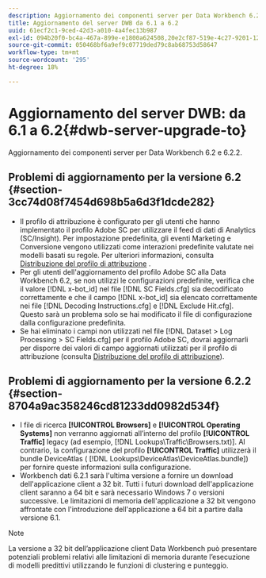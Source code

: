```yaml
---
description: Aggiornamento dei componenti server per Data Workbench 6.2 e 6.2.2.
title: Aggiornamento del server DWB da 6.1 a 6.2
uuid: 61ecf2c1-9ced-42d3-a010-4a4fec13b987
exl-id: 094b20f0-bc4a-467a-899e-e1800a624508,20e2cf87-519e-4c27-9201-1275550bb72a
source-git-commit: 050468bf6a9ef9c07719ded79c8ab68753d58647
workflow-type: tm+mt
source-wordcount: '295'
ht-degree: 18%

---
```


# Aggiornamento del server DWB: da 6.1 a 6.2{#dwb-server-upgrade-to}

Aggiornamento dei componenti server per Data Workbench 6.2 e 6.2.2.

## Problemi di aggiornamento per la versione 6.2 {#section-3cc74d08f7454d698b5a6d3f1dcde282}

* Il profilo di attribuzione è configurato per gli utenti che hanno implementato il profilo Adobe SC per utilizzare il feed di dati di Analytics (SC/Insight). Per impostazione predefinita, gli eventi Marketing e Conversione vengono utilizzati come interazioni predefinite valutate nei modelli basati su regole. Per ulteriori informazioni, consulta [Distribuzione del profilo di attribuzione](https://experienceleague.adobe.com/docs/data-workbench/using/client/attribution-reports/c-attrib-profile-deploy.html?lang=en) .
* Per gli utenti dell&#39;aggiornamento del profilo Adobe SC alla Data Workbench 6.2, se non utilizzi le configurazioni predefinite, verifica che il valore [!DNL x-bot_id] nel file [!DNL SC Fields.cfg] sia decodificato correttamente e che il campo [!DNL x-bot_id] sia elencato correttamente nei file [!DNL Decoding Instructions.cfg] e [!DNL Exclude Hit.cfg]. Questo sarà un problema solo se hai modificato il file di configurazione dalla configurazione predefinita.
* Se hai eliminato i campi non utilizzati nel file [!DNL Dataset > Log Processing > SC Fields.cfg] per il profilo Adobe SC, dovrai aggiornarli per disporre dei valori di campo aggiornati utilizzati per il profilo di attribuzione (consulta [Distribuzione del profilo di attribuzione](https://experienceleague.adobe.com/docs/data-workbench/using/client/attribution-reports/c-attrib-profile-deploy.html?lang=en)).

## Problemi di aggiornamento per la versione 6.2.2 {#section-8704a9ac358246cd81233dd0982d534f}

* I file di ricerca **[!UICONTROL Browsers]** e **[!UICONTROL Operating Systems]** non verranno aggiornati all’interno del profilo **[!UICONTROL Traffic]** legacy (ad esempio, [!DNL Lookups\Traffic\Browsers.txt)]. Al contrario, la configurazione del profilo **[!UICONTROL Traffic]** utilizzerà il bundle DeviceAtlas ( [!DNL Lookups\DeviceAtlas\DeviceAtlas.bundle]) per fornire queste informazioni sulla configurazione.
* Workbench dati 6.2.1 sarà l&#39;ultima versione a fornire un download dell&#39;applicazione client a 32 bit. Tutti i futuri download dell&#39;applicazione client saranno a 64 bit e sarà necessario Windows 7 o versioni successive. Le limitazioni di memoria dell&#39;applicazione a 32 bit vengono affrontate con l&#39;introduzione dell&#39;applicazione a 64 bit a partire dalla versione 6.1.

>[!NOTE]
>
>La versione a 32 bit dell’applicazione client Data Workbench può presentare potenziali problemi relativi alle limitazioni di memoria durante l’esecuzione di modelli predittivi utilizzando le funzioni di clustering e punteggio.
